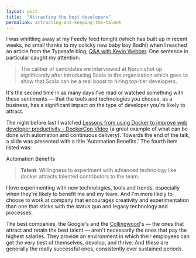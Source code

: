 ```yaml
---
layout: post
title:  "Attracting the best developers"
permalink: attracting-and-keeping-the-talent
---
```


I was whittling away at my Feedly feed tonight (which has built up in recent weeks, no small thanks to my colicky new baby boy Bodhi) when I reached an article from the Typesafe blog, [Q&A with Kevin Webber](http://typesafe.com/blog/qa-with-kevin-webber). One sentence in particular caught my attention:

> The caliber of candidates we interviewed at Nurun shot up significantly after introducing Scala to the organization which goes to show that Scala can be a real boost to hiring top-tier developers.

It's the second time in as many days I've read or watched something with these sentiments — that the tools and technologies you choose, as a business, has a significant impact on the type of developer you're likely to attract.

The night before last I watched [Lessons from using Docker to improve web developer productivity - DockerCon Video](https://www.youtube.com/watch?v=PBBUnNS4dRw) (a great example of what can be done with automation and continuous delivery). Towards the end of the talk, a slide was presented with a title 'Automation Benefits.' The fourth item listed was:

Automation Benefits

> **Talent**: Willingness to experiment with advanced technology like docker attracts talented contributors to the team.

I love experimenting with new technologies, tools and trends, especially when they're likely to benefit me and my team. And I'm more likely to choose to work at company that encourages creativity and experimentation than one that sticks with the status quo and legacy technology and processes.

The best companies, the Google's and the [Collingwood](http://www.collingwoodfc.com.au)'s  — the ones that attract and retain the best talent — aren't necessarily the ones that pay the highest salaries. They provide an environment in which their employees can get the very best of themselves, develop, and thrive. And these are generally the really successful ones, consistently over sustained periods. 
